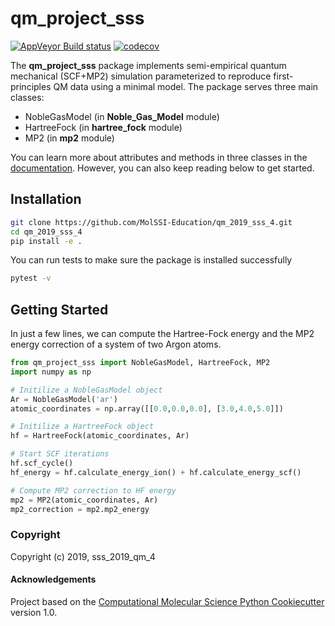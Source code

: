 qm_project_sss
==============================
[//]: # (Badges)

[![AppVeyor Build status](https://ci.appveyor.com/api/projects/status/REPLACE_WITH_APPVEYOR_LINK/branch/master?svg=true)](https://ci.appveyor.com/project/REPLACE_WITH_OWNER_ACCOUNT/qm_project_sss/branch/master)
[![codecov](https://codecov.io/gh/REPLACE_WITH_OWNER_ACCOUNT/qm_project_sss/branch/master/graph/badge.svg)](https://codecov.io/gh/REPLACE_WITH_OWNER_ACCOUNT/qm_project_sss/branch/master)

The **qm_project_sss** package implements semi-empirical quantum mechanical (SCF+MP2) simulation parameterized to reproduce first-principles QM data using a minimal model. The package serves three main classes:

- NobleGasModel (in **Noble_Gas_Model** module)
- HartreeFock (in **hartree_fock** module)
- MP2 (in **mp2** module)

You can learn more about attributes and methods in three classes in the [documentation](https://qm-2019-sss-4.readthedocs.io/en/latest/). However, you can also keep reading below to get started.

Installation
------------

```bash
git clone https://github.com/MolSSI-Education/qm_2019_sss_4.git
cd qm_2019_sss_4
pip install -e .
```

You can run tests to make sure the package is installed successfully
```bash
pytest -v
```

Getting Started
---------------

In just a few lines, we can compute the Hartree-Fock energy and the MP2 energy correction of a system of two Argon atoms.

```python
from qm_project_sss import NobleGasModel, HartreeFock, MP2
import numpy as np

# Initilize a NobleGasModel object
Ar = NobleGasModel('ar')
atomic_coordinates = np.array([[0.0,0.0,0.0], [3.0,4.0,5.0]])

# Initilize a HartreeFock object
hf = HartreeFock(atomic_coordinates, Ar)

# Start SCF iterations
hf.scf_cycle()
hf_energy = hf.calculate_energy_ion() + hf.calculate_energy_scf()

# Compute MP2 correction to HF energy
mp2 = MP2(atomic_coordinates, Ar)
mp2_correction = mp2.mp2_energy
```


### Copyright

Copyright (c) 2019, sss_2019_qm_4


#### Acknowledgements
 
Project based on the 
[Computational Molecular Science Python Cookiecutter](https://github.com/molssi/cookiecutter-cms) version 1.0.
